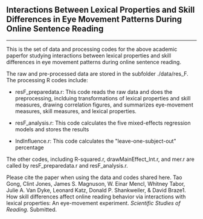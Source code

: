 ## Interactions Between Lexical Properties and Skill Differences in Eye Movement Patterns During Online Sentence Reading

***

This is the set of data and processing codes for the above academic paperfor studying interactions
between lexical properties and skill differences in eye movement patterns during online sentence
reading. 

The raw and pre-processed data are stored in the subfolder ./data/res_F. The processing R codes include: 

* resF_preparedata.r: This code reads the raw data and does the preprocessing, inclduing transformations of lexical properties and skill measures, drawing correlation figures, and summarizes eye-movement measures, skill measures, and lexical properties.

* resF_analysis.r: This code calculates the five mixed-effects regression models and stores the results

* IndInfluence.r: This code calculates the "leave-one-subject-out" percentage

The other codes, including R-squared.r, drawMainEffect_Int.r, and mer.r are called by resF_preparedata.r and resF_analysis.r.

Please cite the paper when using the data and codes shared here.
Tao Gong, Clint Jones, James S. Magnuson, W. Einar Mencl, Whitney Tabor, Julie A. Van Dyke, Leonard Katz, Donald P. Shankweiler, & David Braze1. How skill differences affect online reading behavior via interactions with lexical properties: An eye-movement experiment. *Scientific Studies of Reading*. Submitted.
